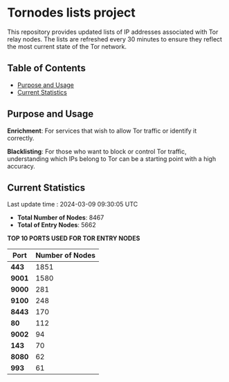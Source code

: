 # Tornodes lists project

This repository provides updated lists of IP addresses associated with Tor relay nodes. The lists are refreshed every 30 minutes to ensure they reflect the most current state of the Tor network.

## Table of Contents

- [Purpose and Usage](#purpose-and-usage)
- [Current Statistics](#current-statistics)


## Purpose and Usage

**Enrichment**: For services that wish to allow Tor traffic or identify it correctly.

**Blacklisting**: For those who want to block or control Tor traffic, understanding which IPs belong to Tor can be a starting point with a high accuracy.

## Current Statistics

Last update time : 2024-03-09 09:30:05 UTC

- **Total Number of Nodes**: 8467
- **Total of Entry Nodes**: 5662

**TOP 10 PORTS USED FOR TOR ENTRY NODES**

| **Port** | **Number of Nodes** |
|------|-----------------|
| **443**   | 1851  |
| **9001**   | 1580  |
| **9000**   | 281  |
| **9100**   | 248  |
| **8443**   | 170  |
| **80**   | 112  |
| **9002**   | 94  |
| **143**   | 70  |
| **8080**   | 62  |
| **993**   | 61  |


